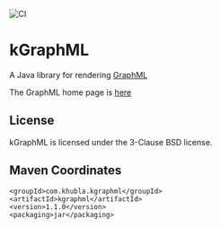 
![CI](https://github.com/teverett/gml4j/workflows/CI/badge.svg)

kGraphML
=============

A Java library for rendering [GraphML](https://en.wikipedia.org/wiki/GraphML)

The GraphML home page is [here](http://graphml.graphdrawing.org/)

License
-------------

kGraphML is licensed under the 3-Clause BSD license.

Maven Coordinates
-------------

```
<groupId>com.khubla.kgraphml</groupId>
<artifactId>kgraphml</artifactId>
<version>1.1.0</version>
<packaging>jar</packaging>
```


